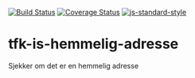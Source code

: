 [![Build Status](https://travis-ci.org/telemark/tfk-is-hemmelig-adresse.svg?branch=master)](https://travis-ci.org/telemark/tfk-is-hemmelig-adresse)
[![Coverage Status](https://coveralls.io/repos/telemark/tfk-is-hemmelig-adresse/badge.svg?branch=master&service=github)](https://coveralls.io/github/telemark/tfk-is-hemmelig-adresse?branch=master)
[![js-standard-style](https://img.shields.io/badge/code%20style-standard-brightgreen.svg?style=flat)](https://github.com/feross/standard)
# tfk-is-hemmelig-adresse
Sjekker om det er en hemmelig adresse
